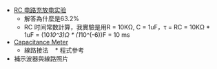* [RC 电路充放电实验](https://atommann.github.io/learn/rc-circuit/rc-circuit.html)
    * 解答為什麼是63.2%
    * RC 时间常数計算，我實驗是用R = 10KΩ, C = 1uF，τ = RC = 10KΩ * 1uF = (10*10^3)Ω * (1*10^(-6))F = 10 ms
* [Capacitance Meter](https://www.arduino.cc/en/Tutorial/CapacitanceMeter)
    * 線路接法
    * 程式參考
* 補示波器與線路照片
